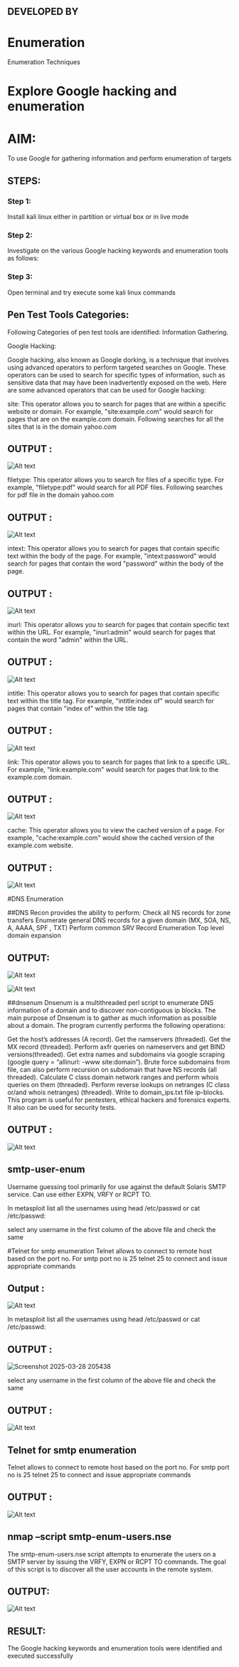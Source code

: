 ## DEVELOPED BY



# Enumeration
Enumeration Techniques

# Explore Google hacking and enumeration 

# AIM:

To use Google for gathering information and perform enumeration of targets

## STEPS:

### Step 1:

Install kali linux either in partition or virtual box or in live mode

### Step 2:

Investigate on the various Google hacking keywords and enumeration tools as follows:


### Step 3:
Open terminal and try execute some kali linux commands

## Pen Test Tools Categories:  

Following Categories of pen test tools are identified:
Information Gathering.

Google Hacking:

Google hacking, also known as Google dorking, is a technique that involves using advanced operators to perform targeted searches on Google. These operators can be used to search for specific types of information, such as sensitive data that may have been inadvertently exposed on the web. Here are some advanced operators that can be used for Google hacking:

site: This operator allows you to search for pages that are within a specific website or domain. For example, "site:example.com" would search for pages that are on the example.com domain.
Following searches for all the sites that is in the domain yahoo.com

## OUTPUT :

![Alt text](1.png)

filetype: This operator allows you to search for files of a specific type. For example, "filetype:pdf" would search for all PDF files.
Following searches for pdf file in the domain yahoo.com

## OUTPUT :

![Alt text](2.png)


intext: This operator allows you to search for pages that contain specific text within the body of the page. For example, "intext:password" would search for pages that contain the word "password" within the body of the page.

## OUTPUT :

![Alt text](<3 before.png>)


inurl: This operator allows you to search for pages that contain specific text within the URL. For example, "inurl:admin" would search for pages that contain the word "admin" within the URL.

## OUTPUT :
![Alt text](3.png)

intitle: This operator allows you to search for pages that contain specific text within the title tag. For example, "intitle:index of" would search for pages that contain "index of" within the title tag.

## OUTPUT :
![Alt text](4.png)

link: This operator allows you to search for pages that link to a specific URL. For example, "link:example.com" would search for pages that link to the example.com domain.

## OUTPUT :
![Alt text](5.png)

cache: This operator allows you to view the cached version of a page. For example, "cache:example.com" would show the cached version of the example.com website.
## OUTPUT :

![Alt text](<6 ..png>)
 
#DNS Enumeration


##DNS Recon
provides the ability to perform:
Check all NS records for zone transfers
Enumerate general DNS records for a given domain (MX, SOA, NS, A, AAAA, SPF , TXT)
Perform common SRV Record Enumeration
Top level domain expansion
## OUTPUT:

![Alt text](7.1.png)


![Alt text](8.png)


##dnsenum
Dnsenum is a multithreaded perl script to enumerate DNS information of a domain and to discover non-contiguous ip blocks. The main purpose of Dnsenum is to gather as much information as possible about a domain. The program currently performs the following operations:

Get the host’s addresses (A record).
Get the namservers (threaded).
Get the MX record (threaded).
Perform axfr queries on nameservers and get BIND versions(threaded).
Get extra names and subdomains via google scraping (google query = “allinurl: -www site:domain”).
Brute force subdomains from file, can also perform recursion on subdomain that have NS records (all threaded).
Calculate C class domain network ranges and perform whois queries on them (threaded).
Perform reverse lookups on netranges (C class or/and whois netranges) (threaded).
Write to domain_ips.txt file ip-blocks.
This program is useful for pentesters, ethical hackers and forensics experts. It also can be used for security tests.

## OUTPUT :

![Alt text](9.png)


## smtp-user-enum
Username guessing tool primarily for use against the default Solaris SMTP service. Can use either EXPN, VRFY or RCPT TO.


In metasploit list all the usernames using head /etc/passwd or cat /etc/passwd:

select any username in the first column of the above file and check the same


#Telnet for smtp enumeration
Telnet allows to connect to remote host based on the port no. For smtp port no is 25
telnet <host address> 25 to connect
and issue appropriate commands
  
 ## Output :
  ![Alt text](10.png)

  In metasploit list all the usernames using head /etc/passwd or cat /etc/passwd:

 ## OUTPUT :
![Screenshot 2025-03-28 205438](https://github.com/user-attachments/assets/6181cd5f-f835-48f1-845a-7a45a7c655af)


 select any username in the first column of the above file and check the same

 ## OUTPUT :
 ![Alt text](11.png)

 ## Telnet for smtp enumeration

Telnet allows to connect to remote host based on the port no. For smtp port no is 25
telnet <host address> 25 to connect
and issue appropriate commands

## OUTPUT :

![Alt text](12.png)
  

## nmap –script smtp-enum-users.nse <hostname>

The smtp-enum-users.nse script attempts to enumerate the users on a SMTP server by issuing the VRFY, EXPN or RCPT TO commands. The goal of this script is to discover all the user accounts in the remote system.


## OUTPUT:
![Alt text](13.png)

## RESULT:
The Google hacking keywords and enumeration tools were identified and executed successfully

